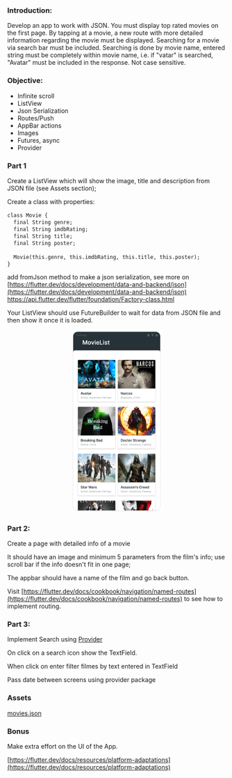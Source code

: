### Introduction:

Develop an app to work with JSON. You must display top rated movies on the first page. By tapping at a movie, a new route with more detailed information regarding the movie must be displayed. Searching for a movie via search bar must be included. Searching is done by movie name, entered string must be completely within movie name, i.e. if "vatar" is searched, "Avatar" must be included in the response. Not case sensitive.

### Objective:

- Infinite scroll
- ListView
- Json Serialization
- Routes/Push
- AppBar actions
- Images
- Futures, async
- Provider

### Part 1

Create a ListView which will show the image, title and description from JSON file (see Assets section);

Create a class with properties:

```
class Movie {
  final String genre;
  final String imdbRating;
  final String title;
  final String poster;

  Movie(this.genre, this.imdbRating, this.title, this.poster);
}
```

add fromJson method to make a json serialization, see more on [https://flutter.dev/docs/development/data-and-backend/json](https://flutter.dev/docs/development/data-and-backend/json)
https://api.flutter.dev/flutter/foundation/Factory-class.html

Your ListView should use FutureBuilder to wait for data from JSON file and then show it once it is loaded.

<center>
<img src="https://github.com/alem-01/alem_public/blob/master/resources/movieList.01.png?raw=true" style = "width: 210px !important; height: 420px !important;"/>
</center>

### Part 2:

Create a page with detailed info of a movie

It should have an image and minimum 5 parameters from the film's info; use scroll bar if the info doesn't fit in one page;

The appbar should have a name of the film and go back button.

Visit  [https://flutter.dev/docs/cookbook/navigation/named-routes](https://flutter.dev/docs/cookbook/navigation/named-routes) to see how to implement routing.

### Part 3:

Implement Search using [Provider](https://pub.dev/packages/provider)

On click on a search icon show the TextField. 

When click on enter filter filmes by text entered in TextField 

Pass date between screens using provider package

### **Assets**
  [movies.json](https://github.com/alem-01/alem_public/blob/master/subjects/flutter_piscine/movieList/movies.json)


### **Bonus**
  Make extra effort on the UI of the App.

[https://flutter.dev/docs/resources/platform-adaptations](https://flutter.dev/docs/resources/platform-adaptations)
